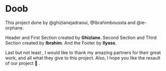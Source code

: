 # Doob
This project done by @ghizlanejadraoui, @Ibrahimboussta and @ie-orphane.

Header and First Section created by **Ghizlane**.
Second Section and Third Section created by **Ibrahim**.
And the Footer by **Ilyass**.

Last but not least , I would like to thank my amazing partners for their great work, and all what they give to this project. 
Also, I hope you like the resault of our project 🙂 .
